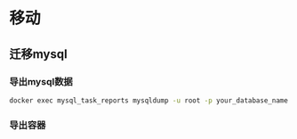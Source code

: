 # 移动

## 迁移mysql

### 导出mysql数据

```bash
docker exec mysql_task_reports mysqldump -u root -p your_database_name > backup.sql
```

### 导出容器